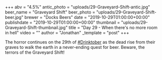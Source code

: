 +++
abv = "4.5%"
antic_photo = "uploads/29-Graveyard-Shift-antic.jpg"
beer_name = "Graveyard Shift"
beer_photo = "uploads/29-Graveyard-Shift-beer.jpg"
brewer = "Docks Beers"
date = "2019-10-29T01:00:00+00:00"
publishdate = "2019-10-29T01:00:00+00:00"
thumbnail = "uploads/29-Graveyard-Shift-thumbnail.jpg"
title = "Day 29 - When there's no more room in hell"
video = ""
author = "Jonathan"
_template = "post"
+++

The horror continues on the 29th of [#Drinktober](https://www.facebook.com/hashtag/drinktober?source=feed_text&epa=HASHTAG) as the dead rise from their graves to walk the earth in a never-ending quest for beer. Beware, the terrors of the Graveyard Shift!
